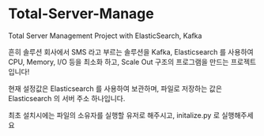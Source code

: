 # Total-Server-Manage
Total Server Management Project with ElasticSearch, Kafka

흔히 솔루션 회사에서 SMS 라고 부르는 솔루션을 Kafka, Elasticsearch 를 사용하여
CPU, Memory, I/O 등을 최소화 하고, Scale Out 구조의 프로그램을 만드는 프로젝트입니다!

현재 설정값은 Elasticsearch 를 사용하여 보관하며,
파일로 저장하는 값은 Elasticsearch 의 서버 주소 하나입니다.

최초 설치시에는 파일의 소유자를 실행할 유저로 해주시고,
initalize.py 로 실행해주세요